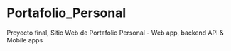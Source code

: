 # Portafolio_Personal
Proyecto final, Sitio Web de Portafolio Personal - Web app, backend API &amp; Mobile apps
